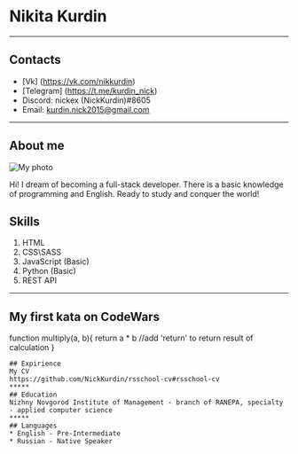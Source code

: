 # Nikita Kurdin
*****
## Contacts
* [Vk] (https://vk.com/nikkurdin)
* [Telegram] (https://t.me/kurdin_nick)
* Discord: nickex (NickKurdin)#8605
* Email: kurdin.nick2015@gmail.com
*****
## About me

![My photo](‪C:\Users\nickex\Desktop\avatar.jpg "It's me")

Hi! I dream of becoming a full-stack developer. There is a basic knowledge of programming and English. Ready to study and conquer the world!

## Skills
1. HTML
2. CSS\SASS
3. JavaScript (Basic)
4. Python (Basic)
5. REST API
*****
## My first kata on CodeWars
function multiply(a, b){
  return a * b //add 'return' to return result of calculation
}
``` 
## Expirience
My CV 
https://github.com/NickKurdin/rsschool-cv#rsschool-cv
*****
## Education
Nizhny Novgorod Institute of Management - branch of RANEPA, specialty - applied computer science
*****
## Languages
* English - Pre-Intermediate
* Russian - Native Speaker